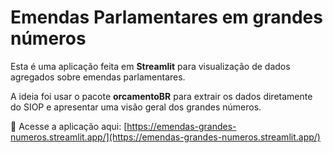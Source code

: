 # Emendas Parlamentares em grandes números

Esta é uma aplicação feita em **Streamlit** para visualização de dados agregados sobre emendas parlamentares.

A ideia foi usar o pacote **orcamentoBR** para extrair os dados diretamente do SIOP e apresentar uma visão geral dos grandes números. 

🔗 Acesse a aplicação aqui: [https://emendas-grandes-numeros.streamlit.app/](https://emendas-grandes-numeros.streamlit.app/)

